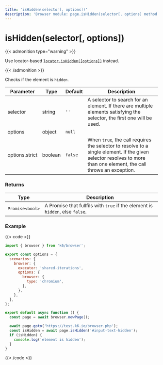 ```yaml
---
title: 'isHidden(selector[, options])'
description: 'Browser module: page.isHidden(selector[, options) method'
---
```


# isHidden(selector[, options])

{{< admonition type="warning" >}}

Use locator-based [`locator.isHidden([options])`](https://grafana.com/docs/k6/<K6_VERSION>/javascript-api/k6-browser/locator/ishidden/) instead.

{{< /admonition >}}

Checks if the element is `hidden`.

<TableWithNestedRows>

| Parameter      | Type    | Default | Description                                                                                                                                                        |
| -------------- | ------- | ------- | ------------------------------------------------------------------------------------------------------------------------------------------------------------------ |
| selector       | string  | `''`    | A selector to search for an element. If there are multiple elements satisfying the selector, the first one will be used.                                           |
| options        | object  | `null`  |                                                                                                                                                                    |
| options.strict | boolean | `false` | When `true`, the call requires the selector to resolve to a single element. If the given selector resolves to more than one element, the call throws an exception. |

</TableWithNestedRows>

### Returns

| Type            | Description                                                                   |
| --------------- | ----------------------------------------------------------------------------- |
| `Promise<bool>` | A Promise that fullfils with `true` if the element is `hidden`, else `false`. |

### Example

{{< code >}}

```javascript
import { browser } from 'k6/browser';

export const options = {
  scenarios: {
    browser: {
      executor: 'shared-iterations',
      options: {
        browser: {
          type: 'chromium',
        },
      },
    },
  },
};

export default async function () {
  const page = await browser.newPage();

  await page.goto('https://test.k6.io/browser.php');
  const isHidden = await page.isHidden('#input-text-hidden');
  if (isHidden) {
    console.log('element is hidden');
  }
}
```

{{< /code >}}
